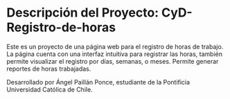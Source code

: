 # Descripción del Proyecto: CyD-Registro-de-horas

Este es un proyecto de una página web para el registro de horas de trabajo. La página cuenta con una interfaz intuitiva para registrar las horas, también permite visualizar el registro por días, semanas, o meses. Permite generar reportes de horas trabajadas.

Desarrollado por Ángel Paillán Ponce, estudiante de la Pontificia Universidad Católica de Chile.